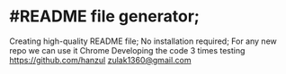 # #README file generator;
  Creating high-quality README file;
  No installation required;
  For any new repo we can use it 
  Chrome
  Developing the code
  3 times testing
  https://github.com/hanzul
  zulak1360@gmail.com


